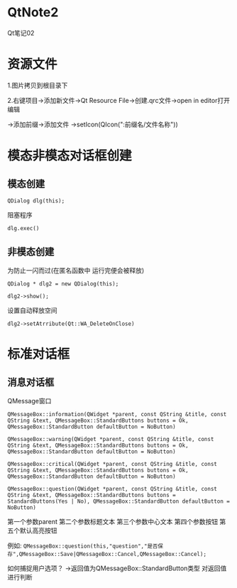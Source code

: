 # QtNote2
Qt笔记02
# 资源文件

1.图片拷贝到根目录下

2.右键项目->添加新文件->Qt Resource File->创建.qrc文件->open in editor打开编辑

->添加前缀->添加文件
->setIcon(QIcon(":前缀名/文件名称"))

# 模态非模态对话框创建

## 模态创建

`QDialog dlg(this);`

阻塞程序

`dlg.exec()`

## 非模态创建

为防止一闪而过(在匿名函数中 运行完便会被释放)

`QDialog * dlg2 = new QDialog(this);`

`dlg2->show();`

设置自动释放空间

`dlg2->setAtrribute(Qt::WA_DeleteOnClose)`

# 标准对话框

## 消息对话框
QMessage窗口

`QMessageBox::information(QWidget *parent, const QString &title, const QString &text, QMessageBox::StandardButtons buttons = Ok, QMessageBox::StandardButton defaultButton = NoButton)`

`QMessageBox::warning(QWidget *parent, const QString &title, const QString &text, QMessageBox::StandardButtons buttons = Ok, QMessageBox::StandardButton defaultButton = NoButton)`

`QMessageBox::critical(QWidget *parent, const QString &title, const QString &text, QMessageBox::StandardButtons buttons = Ok, QMessageBox::StandardButton defaultButton = NoButton)`

`QMessageBox::question(QWidget *parent, const QString &title, const QString &text, QMessageBox::StandardButtons buttons = StandardButtons(Yes | No), QMessageBox::StandardButton defaultButton = NoButton)`

第一个参数parent 第二个参数标题文本 第三个参数中心文本 第四个参数按钮 第五个默认高亮按钮

例如:
`QMessageBox::question(this,"question","是否保存",QMessageBox::Save|QMessageBox::Cancel,QMessageBox::Cancel);`

如何捕捉用户选项？
->返回值为QMessageBox::StandardButton类型
对返回值进行判断
